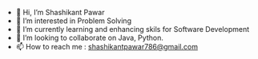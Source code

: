 - 👋 Hi, I’m  Shashikant Pawar
- 👀 I’m interested in Problem Solving
- 🌱 I’m currently learning and enhancing skils for Software Development
- 💞️ I’m looking to collaborate on Java, Python.
- 📫 How to reach me : shashikantpawar786@gmail.com

<!---
shashikantpawar/shashikantpawar is a ✨ special ✨ repository because its `README.md` (this file) appears on your GitHub profile.
You can click the Preview link to take a look at your changes.
--->
